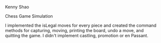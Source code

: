 Kenny Shao 

Chess Game Simulation

I implemented the isLegal moves for every piece and created the command methods
for capturing, moving, printing the board, undo a move, and quitting the game.
I didn't implement castling, promotion or en Passant.


